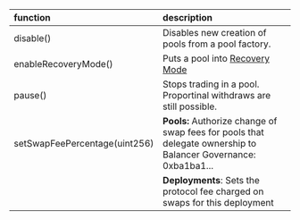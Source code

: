 | function                      | description                                                                                                    |
|:------------------------------|:---------------------------------------------------------------------------------------------------------------|
| disable()                     | Disables new creation of pools from a pool factory.                                                            |
| enableRecoveryMode()          | Puts a pool into [Recovery Mode](https://medium.com/@0xSkly/inside-balancer-code-recoverymode-9af34ce5ab72)    |
| pause()                       | Stops trading in a pool.  Proportinal withdraws are still possible.                                            |
| setSwapFeePercentage(uint256) | **Pools:** Authorize change of swap fees for pools that delegate ownership to Balancer Governance: 0xba1ba1... |
|                               |  **Deployments**: Sets the protocol fee charged on swaps for this deployment                                   |